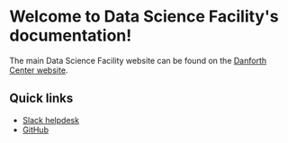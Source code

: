 # Welcome to Data Science Facility's documentation!

The main Data Science Facility website can be found on the
[Danforth Center website](https://www.danforthcenter.org/our-work/core-facilities/data-science/).

## Quick links

* [Slack helpdesk](https://danforthcenter.slack.com/messages/CAALLQ0G6)
* [GitHub](https://github.com/danforthcenter) 
